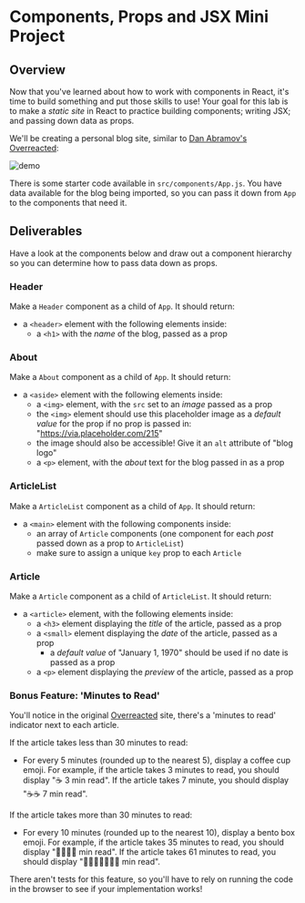 # Components, Props and JSX Mini Project

## Overview

Now that you've learned about how to work with components in React, it's time to
build something and put those skills to use! Your goal for this lab is to make a
_static site_ in React to practice building components; writing JSX; and passing
down data as props.

We'll be creating a personal blog site, similar to
[Dan Abramov's Overreacted](overreacted.io):

![demo](images/demo.png)

There is some starter code available in `src/components/App.js`. You have data
available for the blog being imported, so you can pass it down from `App` to the
components that need it.

## Deliverables

Have a look at the components below and draw out a component hierarchy so you
can determine how to pass data down as props.

### Header

Make a `Header` component as a child of `App`. It should return:

- a `<header>` element with the following elements inside:
  - a `<h1>` with the _name_ of the blog, passed as a prop

### About

Make a `About` component as a child of `App`. It should return:

- a `<aside>` element with the following elements inside:
  - a `<img>` element, with the `src` set to an _image_ passed as a prop
  - the `<img>` element should use this placeholder image as a _default value_
    for the prop if no prop is passed in: "https://via.placeholder.com/215"
  - the image should also be accessible! Give it an `alt` attribute of "blog logo"
  - a `<p>` element, with the _about_ text for the blog passed in as a prop

### ArticleList

Make a `ArticleList` component as a child of `App`. It should return:

- a `<main>` element with the following components inside:
  - an array of `Article` components (one component for each _post_ passed down
    as a prop to `ArticleList`)
  - make sure to assign a unique `key` prop to each `Article`

### Article

Make a `Article` component as a child of `ArticleList`. It should return:

- a `<article>` element, with the following elements inside:
  - a `<h3>` element displaying the _title_ of the article, passed as a prop
  - a `<small>` element displaying the _date_ of the article, passed as a prop
    - a _default value_ of "January 1, 1970" should be used if no date is passed as a prop
  - a `<p>` element displaying the _preview_ of the article, passed as a prop

### Bonus Feature: 'Minutes to Read'

You'll notice in the original [Overreacted](overreacted.io) site, there's a
'minutes to read' indicator next to each article.

If the article takes less than 30 minutes to read:

- For every 5 minutes (rounded up to the nearest 5), display a coffee cup emoji.
  For example, if the article takes 3 minutes to read, you should display "☕️ 3
  min read". If the article takes 7 minute, you should display "☕️☕️ 7 min
  read".

If the article takes more than 30 minutes to read:

- For every 10 minutes (rounded up to the nearest 10), display a bento box
  emoji. For example, if the article takes 35 minutes to read, you should
  display "🍱🍱🍱🍱 min read". If the article takes 61 minutes to read, you
  should display "🍱🍱🍱🍱🍱🍱🍱 min read".

There aren't tests for this feature, so you'll have to rely on running the code
in the browser to see if your implementation works!
